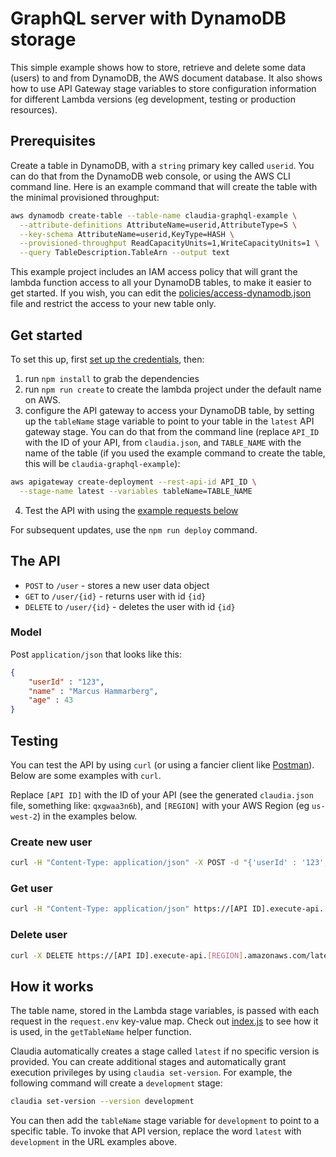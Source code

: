 # GraphQL server with DynamoDB storage

This simple example shows how to store, retrieve and delete some data (users) to and from DynamoDB, the AWS document database. It also shows how to use API Gateway stage variables to store configuration information for different Lambda versions (eg development, testing or production resources).

## Prerequisites

Create a table in DynamoDB, with a `string` primary key called `userid`. You can do that from the DynamoDB web console, or using the AWS CLI command line. Here is an example command that will create the table with the minimal provisioned throughput:

```bash
aws dynamodb create-table --table-name claudia-graphql-example \
  --attribute-definitions AttributeName=userid,AttributeType=S \
  --key-schema AttributeName=userid,KeyType=HASH \
  --provisioned-throughput ReadCapacityUnits=1,WriteCapacityUnits=1 \
  --query TableDescription.TableArn --output text
```

This example project includes an IAM access policy that will grant the lambda function access to all your DynamoDB tables, to make it easier to get started. If you wish, you can edit the [policies/access-dynamodb.json](policies/access-dynamodb.json) file and restrict the access to your new table only.

## Get started

To set this up, first [set up the credentials](https://github.com/claudiajs/claudia/blob/master/getting_started.md#configuring-access-credentials), then:

1. run `npm install` to grab the dependencies
2. run `npm run create` to create the lambda project under the default name on AWS.
3. configure the API gateway to access your DynamoDB table, by setting up the `tableName` stage variable to point to your table in the `latest` API gateway stage. You can do that from the command line (replace `API_ID` with the ID of your API, from `claudia.json`, and `TABLE_NAME` with the name of the table (if you used the example command to create the table, this will be `claudia-graphql-example`):

  ```bash
  aws apigateway create-deployment --rest-api-id API_ID \
    --stage-name latest --variables tableName=TABLE_NAME
  ```

4. Test the API with using the [example requests below](#testing)

For subsequent updates, use the `npm run deploy` command.

## The API

* `POST` to `/user` - stores a new user data object
* `GET` to `/user/{id}` - returns user with id `{id}`
* `DELETE` to `/user/{id}` - deletes the user with id `{id}`

### Model
Post `application/json` that looks like this:

```json
{
    "userId" : "123",
    "name" : "Marcus Hammarberg",
    "age" : 43
}
```

## Testing

You can test the API by using `curl` (or using a fancier client like [Postman](https://www.getpostman.com/)). Below are some examples with `curl`.

Replace `[API ID]` with the ID of your API (see the generated `claudia.json` file, something like: `qxgwaa3n6b`), and `[REGION]` with your AWS Region (eg `us-west-2`) in the examples below.

### Create new user

```bash
curl -H "Content-Type: application/json" -X POST -d "{'userId' : '123', 'name' : 'Marcus Hammarberg', 'age' : 43 }" https://[API ID].execute-api.[REGION].amazonaws.com/latest/user
```

### Get user

```bash
curl -H "Content-Type: application/json" https://[API ID].execute-api.[REGION].amazonaws.com/latest/user/123
```

### Delete user

```bash
curl -X DELETE https://[API ID].execute-api.[REGION].amazonaws.com/latest/user/123
```

## How it works


The table name, stored in the Lambda stage variables, is passed with each request in the `request.env` key-value map. Check out [index.js](index.js) to see how it is used, in the `getTableName` helper function.

Claudia automatically creates a stage called `latest` if no specific version is provided. You can create additional stages and automatically grant execution privileges by using `claudia set-version`. For example, the following command will create a `development` stage:

```bash
claudia set-version --version development
```

You can then add the `tableName` stage variable for `development` to point to a specific table. To invoke that API version, replace the word `latest` with `development` in the URL examples above.

